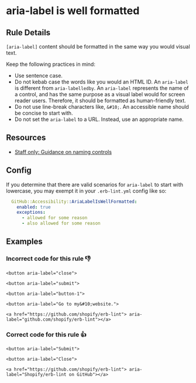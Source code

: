 # aria-label is well formatted

## Rule Details

`[aria-label]` content should be formatted in the same way you would visual text.

Keep the following practices in mind:

- Use sentence case.
- Do not kebab case the words like you would an HTML ID. An `aria-label` is different from `aria-labelledby`. An `aria-label` represents the name of a control, and has the same purpose as a visual label would for screen reader users. Therefore, it should be formatted as human-friendly text.
- Do not use line-break characters like, `&#10;`. An accessible name should be concise to start with.
- Do not set the `aria-label` to a URL. Instead, use an appropriate name.

## Resources

- [Staff only: Guidance on naming controls](https://github.com/github/accessibility-playbook/blob/main/content/link-and-button-guidance.mdx#guidance-on-naming-controls)

## Config

If you determine that there are valid scenarios for `aria-label` to start with lowercase, you may exempt it in your `.erb-lint.yml` config like so:

```yml
  GitHub::Accessibility::AriaLabelIsWellFormatted:
    enabled: true
    exceptions:
      - allowed for some reason
      - also allowed for some reason
```

## Examples

### **Incorrect** code for this rule 👎

```erb
<button aria-label="close">
```

```erb
<button aria-label="submit">
```

```erb
<button aria-label="button-1">
```

```erb
<button aria-label="Go to my&#10;website.">
```

```erb
<a href="https://github.com/shopify/erb-lint"> aria-label="github.com/shopify/erb-lint"></a>
```

### **Correct** code for this rule  👍

```erb
<button aria-label="Submit">
````

```erb
<button aria-label="Close">
````

```erb
<a href="https://github.com/shopify/erb-lint"> aria-label="Shopify/erb-lint on GitHub"></a>
```

